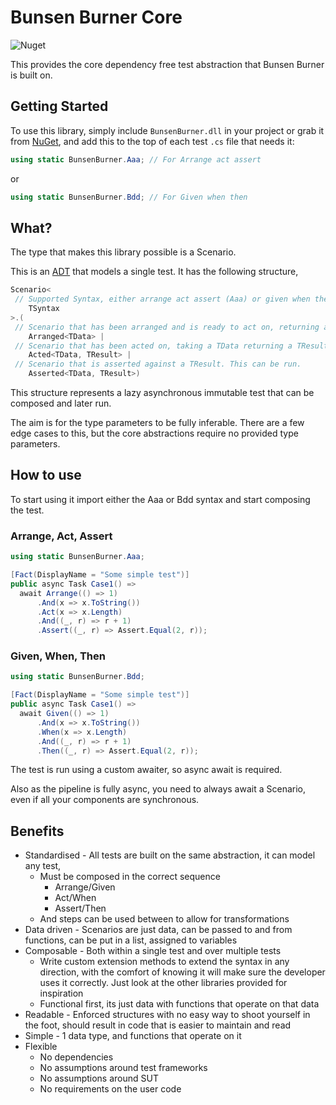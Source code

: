 ﻿# Bunsen Burner Core

![Nuget](https://img.shields.io/nuget/v/BunsenBurner)

This provides the core dependency free test abstraction that Bunsen Burner is
built on.

## Getting Started

To use this library, simply include `BunsenBurner.dll` in your project or grab
it from [NuGet](https://www.nuget.org/packages/BunsenBurner/), and add this to
the top of each test `.cs` file
that needs it:

```C#
using static BunsenBurner.Aaa; // For Arrange act assert
```

or

```C#
using static BunsenBurner.Bdd; // For Given when then
```

## What?

The type that makes this library possible is a Scenario.

This is an [ADT](https://en.wikipedia.org/wiki/Algebraic_data_type) that models
a single test. It has the following structure,

```c#
Scenario<
 // Supported Syntax, either arrange act assert (Aaa) or given when then (Bdd)
    TSyntax
>.(
 // Scenario that has been arranged and is ready to act on, returning a TData   
    Arranged<TData> | 
 // Scenario that has been acted on, taking a TData returning a TResult and is ready to assert against 
    Acted<TData, TResult> | 
 // Scenario that is asserted against a TResult. This can be run.
    Asserted<TData, TResult>)
```

This structure represents a lazy asynchronous immutable test that can be
composed and
later run.

The aim is for the type parameters to be fully inferable. There are a few edge
cases to this, but the core abstractions require no provided type parameters.

## How to use

To start using it import either the Aaa or Bdd syntax and start composing the
test.

### Arrange, Act, Assert

```c#
using static BunsenBurner.Aaa;

[Fact(DisplayName = "Some simple test")]
public async Task Case1() =>
  await Arrange(() => 1)
      .And(x => x.ToString())
      .Act(x => x.Length)
      .And((_, r) => r + 1)
      .Assert((_, r) => Assert.Equal(2, r));
```

### Given, When, Then

```c#
using static BunsenBurner.Bdd;

[Fact(DisplayName = "Some simple test")]
public async Task Case1() =>
  await Given(() => 1)
      .And(x => x.ToString())
      .When(x => x.Length)
      .And((_, r) => r + 1)
      .Then((_, r) => Assert.Equal(2, r));
```

The test is run using a custom awaiter, so async await is required.

Also as the pipeline is fully async, you need to always await a Scenario, even
if all your components are synchronous.

## Benefits

* Standardised - All tests are built on the same abstraction, it can model any
  test,
    * Must be composed in the correct sequence
        * Arrange/Given
        * Act/When
        * Assert/Then
    * And steps can be used between to allow for transformations
* Data driven - Scenarios are just data, can be passed to and from functions,
  can be put
  in a list, assigned to variables
* Composable - Both within a single test and over multiple tests
    * Write custom extension methods to extend the syntax in any direction, with
      the comfort of knowing it will make sure the developer uses it correctly.
      Just look at the other libraries provided for inspiration
    * Functional first, its just data with functions that operate on that data
* Readable - Enforced structures with no easy way to shoot yourself in the foot,
  should result in code that is easier to maintain and read
* Simple - 1 data type, and functions that operate on it
* Flexible
    * No dependencies
    * No assumptions around test frameworks
    * No assumptions around SUT
    * No requirements on the user code